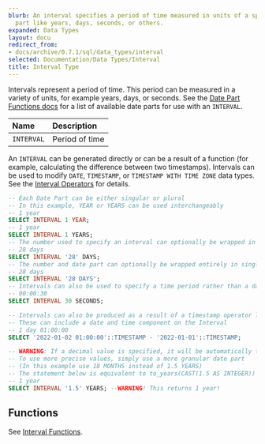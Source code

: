 ```yaml
---
blurb: An interval specifies a period of time measured in units of a specific date
  part like years, days, seconds, or others.
expanded: Data Types
layout: docu
redirect_from:
- docs/archive/0.7.1/sql/data_types/interval
selected: Documentation/Data Types/Interval
title: Interval Type
---
```


Intervals represent a period of time. This period can be measured in a variety of units,
for example years, days, or seconds. See the [Date Part Functions docs](../../sql/functions/datepart) for a list of available
date parts for use with an `INTERVAL`.


| Name | Description |
|:---|:---|
| `INTERVAL` | Period of time |

An `INTERVAL` can be generated directly or can be a result of a function (for example, calculating the difference between two timestamps). 
Intervals can be used to modify `DATE`, `TIMESTAMP`, or `TIMESTAMP WITH TIME ZONE` data types. See the [Interval Operators](../../sql/functions/interval) for details.

```sql
-- Each Date Part can be either singular or plural
-- In this example, YEAR or YEARS can be used interchangeably
-- 1 year
SELECT INTERVAL 1 YEAR;
-- 1 year
SELECT INTERVAL 1 YEARS;
-- The number used to specify an interval can optionally be wrapped in single quotes
-- 28 days
SELECT INTERVAL '28' DAYS;
-- The number and date part can optionally be wrapped entirely in single quotes
-- 28 days
SELECT INTERVAL '28 DAYS';
-- Intervals can also be used to specify a time period rather than a date period
-- 00:00:30
SELECT INTERVAL 30 SECONDS;

-- Intervals can also be produced as a result of a timestamp operator like subtraction
-- These can include a date and time component on the Interval
-- 1 day 01:00:00
SELECT '2022-01-02 01:00:00'::TIMESTAMP - '2022-01-01'::TIMESTAMP;

-- WARNING: If a decimal value is specified, it will be automatically truncated to an integer
-- To use more precise values, simply use a more granular date part 
-- (In this example use 18 MONTHS instead of 1.5 YEARS)
-- The statement below is equivalent to to_years(CAST(1.5 AS INTEGER))
-- 1 year
SELECT INTERVAL '1.5' YEARS; --WARNING! This returns 1 year!
```

## Functions
See [Interval Functions](../../sql/functions/interval).